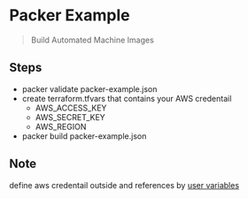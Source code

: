 # Packer Example

> Build Automated Machine Images

## Steps

- packer validate packer-example.json
- create terraform.tfvars that contains your AWS credentail
    - AWS_ACCESS_KEY
    - AWS_SECRET_KEY
    - AWS_REGION
- packer build packer-example.json

## Note

define aws credentail outside and references by [user variables](/https://packer.io/docs/templates/user-variables.html)
